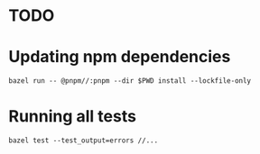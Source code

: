 # TODO

# Updating npm dependencies

```
bazel run -- @pnpm//:pnpm --dir $PWD install --lockfile-only
```

# Running all tests

```
bazel test --test_output=errors //...
```
